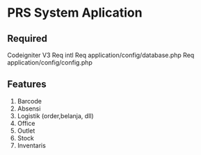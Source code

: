 # PRS System Aplication

## Required
Codeigniter V3
Req intl
Req application/config/database.php
Req application/config/config.php

## Features
1. Barcode
2. Absensi
3. Logistik (order,belanja, dll)
4. Office
5. Outlet
6. Stock
7. Inventaris

